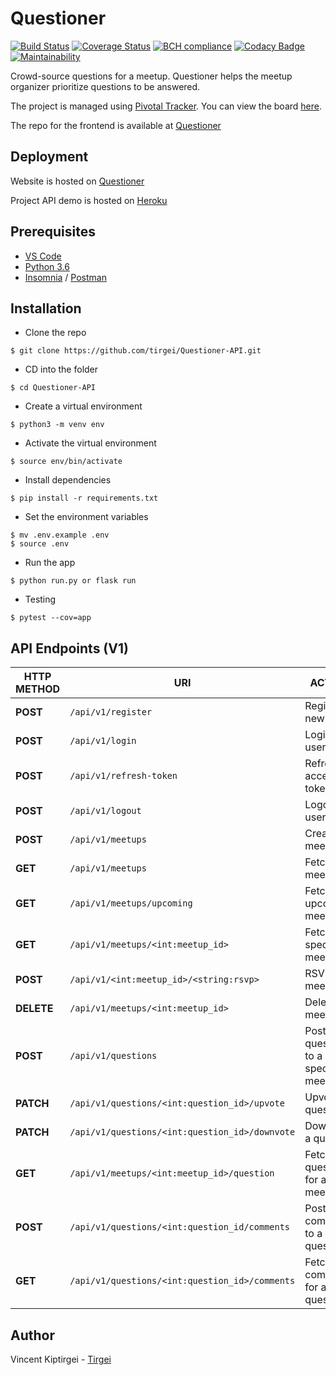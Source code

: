 # Questioner

[![Build Status](https://travis-ci.com/tirgei/Questioner-API.svg?branch=develop)](https://travis-ci.com/tirgei/Questioner-API)
[![Coverage Status](https://coveralls.io/repos/github/tirgei/Questioner-API/badge.svg?branch=develop)](https://coveralls.io/github/tirgei/Questioner-API?branch=develop)
[![BCH compliance](https://bettercodehub.com/edge/badge/tirgei/Questioner-API?branch=develop)](https://bettercodehub.com/)
[![Codacy Badge](https://api.codacy.com/project/badge/Grade/7988c2537aea4cf4b1a9db4089e0312f)](https://www.codacy.com/app/tirgei/Questioner-API?utm_source=github.com&amp;utm_medium=referral&amp;utm_content=tirgei/Questioner-API&amp;utm_campaign=Badge_Grade)
[![Maintainability](https://api.codeclimate.com/v1/badges/e1578991a4632d8dca6c/maintainability)](https://codeclimate.com/github/tirgei/Questioner-API/maintainability)

Crowd-source questions for a meetup. Questioner helps the meetup organizer prioritize questions to be answered.

The project is managed using [Pivotal Tracker](https://www.pivotaltracker.com). You can view the board [here](https://www.pivotaltracker.com/n/projects/2235446).

The repo for the frontend is available at [Questioner](https://github.com/tirgei/Questioner)

## Deployment

Website is hosted on [Questioner](https://tirgei.github.io/Questioner/UI) 

Project API demo is hosted on [Heroku](http://questioner-adc.herokuapp.com)

## Prerequisites

- [VS Code](https://code.visualstudio.com)
- [Python 3.6](https://www.python.org)
- [Insomnia](https://insomnia.rest) / [Postman](https://www.getpostman.com)

## Installation

- Clone the repo
```
$ git clone https://github.com/tirgei/Questioner-API.git
```

- CD into the folder
```
$ cd Questioner-API
```

- Create a virtual environment
```
$ python3 -m venv env
```

- Activate the virtual environment
```
$ source env/bin/activate
```

- Install dependencies
```
$ pip install -r requirements.txt
```

- Set the environment variables
```
$ mv .env.example .env
$ source .env
```

- Run the app
```
$ python run.py or flask run
```

- Testing
```
$ pytest --cov=app
```

## API Endpoints (V1)

| **HTTP METHOD** | **URI** | **ACTION** |
| --- | --- | --- |
| **POST** | `/api/v1/register` | Register a new user |
| **POST** | `/api/v1/login` | Login a user |
| **POST** | `/api/v1/refresh-token` | Refresh access token |
| **POST** | `/api/v1/logout` | Logout a user |
| **POST** | `/api/v1/meetups` | Create a meetup |
| **GET** | `/api/v1/meetups` | Fetch all meetups |
| **GET** | `/api/v1/meetups/upcoming` | Fetch all upcoming meetups |
| **GET** | `/api/v1/meetups/<int:meetup_id>` | Fetch a specific meetup |
| **POST** | `/api/v1/<int:meetup_id>/<string:rsvp>` | RSVP to a meetup |
| **DELETE** | `/api/v1/meetups/<int:meetup_id>` | Delete a meetup |
| **POST** | `/api/v1/questions` | Post a question to a specific meetup |
| **PATCH** | `/api/v1/questions/<int:question_id>/upvote` | Upvote a question |
| **PATCH** | `/api/v1/questions/<int:question_id>/downvote` | Downvote a question |
| **GET** | `/api/v1/meetups/<int:meetup_id>/question` | Fetch all questions for a meetup |
| **POST** | `/api/v1/questions/<int:question_id/comments` | Post a comment to a question |
| **GET** | `/api/v1/questions/<int:question_id>/comments` | Fetch all comments for a question |

## Author

Vincent Kiptirgei - [Tirgei](https://tirgei.github.io)